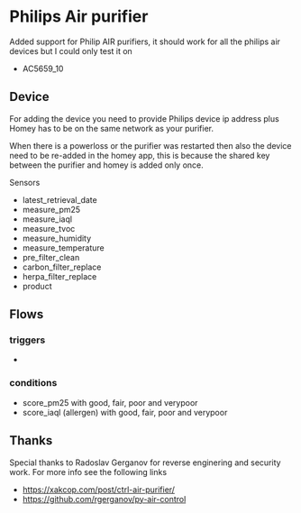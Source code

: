 # Philips Air purifier

Added support for Philip AIR purifiers, it should work for all the philips air devices but I could only test it on 
- AC5659_10 

## Device
For adding the device you need to provide Philips device ip address plus Homey has to be on the same network as your purifier. 


When there is a powerloss or the purifier was restarted then also the device need to be re-added in the homey app, this is because the shared key between the purifier and homey is added only once.

Sensors
- latest_retrieval_date
- measure_pm25
- measure_iaql
- measure_tvoc
- measure_humidity
- measure_temperature
- pre_filter_clean
- carbon_filter_replace
- herpa_filter_replace
- product

## Flows

### triggers
- 

### conditions
- score_pm25 with good, fair, poor and verypoor
- score_iaql (allergen) with good, fair, poor and verypoor


## Thanks
Special thanks to Radoslav Gerganov for reverse enginering and security work. 
For more info see the following links
- https://xakcop.com/post/ctrl-air-purifier/ 
- https://github.com/rgerganov/py-air-control
